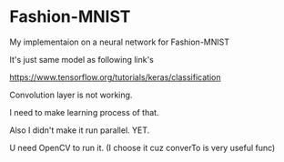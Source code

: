 # Fashion-MNIST
My implementaion on a neural network for Fashion-MNIST

It's just same model as following link's

https://www.tensorflow.org/tutorials/keras/classification

Convolution layer is not working.

I need to make learning process of that.

Also I didn't make it run parallel. YET.


U need OpenCV to run it. (I choose it cuz converTo is very useful func)
